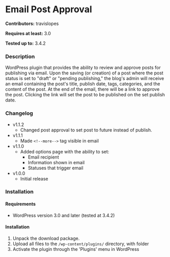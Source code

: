 # Email Post Approval
**Contributors:** travislopes

**Requires at least:** 3.0

**Tested up to:** 3.4.2

### Description
WordPress plugin that provides the ability to review and approve posts for publishing via email. Upon the saving (or creation) of a post where the post status is set to "draft" or "pending publishing," the blog's admin will receive an email containing the post's title, publish date, tags, categories, and the content of the post. At the end of the email, there will be a link to approve the post. Clicking the link will set the post to be published on the set publish date.

### Changelog
* v1.1.2
	* Changed post approval to set post to future instead of publish.
* v1.1.1
	* Made `<!--more-->` tag visible in email 
* v1.1.0
	* Added options page with the ability to set:
		* Email recipient
		* Information shown in email
		* Statuses that trigger email
* v1.0.0
	* Initial release

### Installation
#### Requirements
* WordPress version 3.0 and later (tested at 3.4.2)

#### Installation
1. Unpack the download package.
1. Upload all files to the `/wp-content/plugins/` directory, with folder
1. Activate the plugin through the 'Plugins' menu in WordPress
